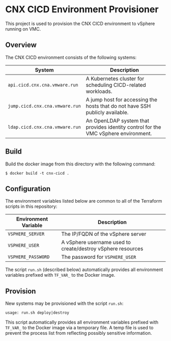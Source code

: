 # CNX CICD Environment Provisioner
This project is used to provision the CNX CICD environment to vSphere
running on VMC.

## Overview
The CNX CICD environment consists of the following systems:

| System | Description |
|--------|-------------|
| `api.cicd.cnx.cna.vmware.run` | A Kubernetes cluster for scheduling CICD-related workloads. |
| `jump.cicd.cnx.cna.vmware.run` | A jump host for accessing the hosts that do not have SSH publicly available. |
| `ldap.cicd.cnx.cna.vmware.run` | An OpenLDAP system that provides identity control for the VMC vSphere environment. |

## Build
Build the docker image from this directory with the following command:

```shell
$ docker build -t cnx-cicd .
```

## Configuration
The environment variables listed below are common to all of the Terraform
scripts in this repository:

| Environment Variable | Description |
|------|-------------|
| `VSPHERE_SERVER` | The IP/FQDN of the vSphere server |
| `VSPHERE_USER` | A vSphere username used to create/destroy vSphere resources |
| `VSPHERE_PASSWORD` | The password for `VSPHERE_USER` |

The script `run.sh` (described below) automatically provides all environment
variables prefixed with `TF_VAR_` to the Docker image.

## Provision
New systems may be provisioned with the script `run.sh`:

```shell
usage: run.sh deploy|destroy
```

This script automatically provides all environment variables prefixed with 
`TF_VAR_` to the Docker image via a temporary file. A temp file is used to
prevent the process list from reflecting possibly sensitive information.
